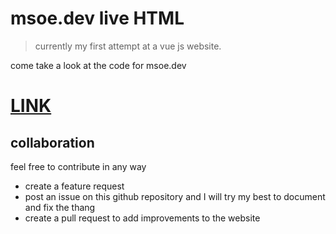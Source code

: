 # msoe.dev live HTML
> currently my first attempt at a vue js website. 

come take a look at the code for msoe.dev

# [LINK](https://msoe.dev/)

## collaboration
feel free to contribute in any way 
* create a feature request
* post an issue on this github repository and I will try my best to document and fix the thang
* create a pull request to add improvements to the website
